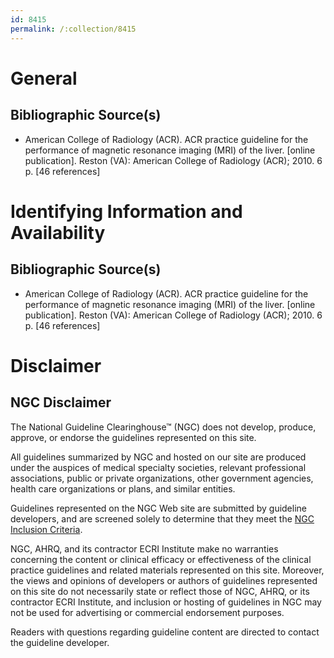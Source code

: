 ```yaml
---
id: 8415
permalink: /:collection/8415
---
```


# General

## Bibliographic Source(s)

- American College of Radiology (ACR). ACR practice guideline for the performance of magnetic resonance imaging (MRI) of the liver. [online publication]. Reston (VA): American College of Radiology (ACR); 2010. 6 p. [46 references]

# Identifying Information and Availability

## Bibliographic Source(s)

- American College of Radiology (ACR). ACR practice guideline for the performance of magnetic resonance imaging (MRI) of the liver. [online publication]. Reston (VA): American College of Radiology (ACR); 2010. 6 p. [46 references]

# Disclaimer

## NGC Disclaimer

The National Guideline Clearinghouse™ (NGC) does not develop, produce, approve, or endorse the guidelines represented on this site.

All guidelines summarized by NGC and hosted on our site are produced under the auspices of medical specialty societies, relevant professional associations, public or private organizations, other government agencies, health care organizations or plans, and similar entities.

Guidelines represented on the NGC Web site are submitted by guideline developers, and are screened solely to determine that they meet the [NGC Inclusion Criteria](/help-and-about/summaries/inclusion-criteria).

NGC, AHRQ, and its contractor ECRI Institute make no warranties concerning the content or clinical efficacy or effectiveness of the clinical practice guidelines and related materials represented on this site. Moreover, the views and opinions of developers or authors of guidelines represented on this site do not necessarily state or reflect those of NGC, AHRQ, or its contractor ECRI Institute, and inclusion or hosting of guidelines in NGC may not be used for advertising or commercial endorsement purposes.

Readers with questions regarding guideline content are directed to contact the guideline developer.


